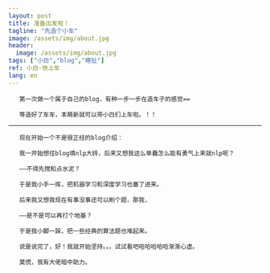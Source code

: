 ```yaml
---
layout: post
title: 准备出发啦！
tagline: "先造个小车"
image: /assets/img/about.jpg
header:
  image: /assets/img/about.jpg
tags: ["小白","blog","瞎扯"]
ref: 小白-快上车
lang: en
---
```


       第一次做一个属于自己的blog，有种一步一步在造车子的感觉==
       
       等造好了车车，本萌新就可以带小白们上车啦。！！

 ----------------------------------------------

       现在开始一个不是很正经的blog介绍：

       我一开始想往blog填nlp大砖，后来又想我这么单蠢怎么能有勇气上来就nlp呢？

       ——不得先搅和点水泥？

       于是我小手一挥，把机器学习和深度学习也塞了进来。

       后来我又想我现在有事没事还可以刷个题，那我，

       ——是不是可以再打个地基？

       于是我小脚一跺，把一些经典的算法题也堆起来。

       说是说完了，好！我就开始坚持。。。试试看吧哈哈哈哈哈渐渐心虚。

       莫慌，我有大佬暗中助力。
